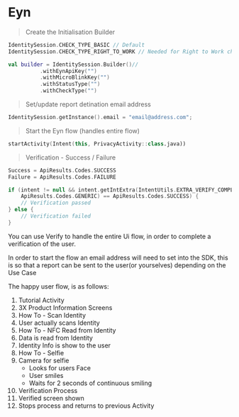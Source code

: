 # Eyn

> Create the Initialisation Builder

```kotlin
IdentitySession.CHECK_TYPE_BASIC // Default
IdentitySession.CHECK_TYPE_RIGHT_TO_WORK // Needed for Right to Work checks

val builder = IdentitySession.Builder()//
          .withEynApiKey("")
          .withMicroBlinkKey("")
          .withStatusType("")
          .withCheckType("")
```

> Set/update report detination email address

```kotlin
IdentitySession.getInstance().email = "email@address.com";
```

> Start the Eyn flow (handles entire flow)

```kotlin
startActivity(Intent(this, PrivacyActivity::class.java))
```

> Verification - Success / Failure

```kotlin
Success = ApiResults.Codes.SUCCESS
Failure = ApiResults.Codes.FAILURE

if (intent != null && intent.getIntExtra(IntentUtils.EXTRA_VERIFY_COMPLETE,
	ApiResults.Codes.GENERIC) == ApiResults.Codes.SUCCESS) {
	// Verification passed
} else {
	// Verification failed
}
```

You can use Verify to handle the entire Ui flow, in order to complete a verification of the user.

In order to start the flow an email address will need to set into the SDK, this is so that a report can be sent to the user(or yourselves) depending on the Use Case

The happy user flow, is as follows:

1. Tutorial Activity
2. 3X Product Information Screens
3. How To - Scan Identity
4. User actually scans Identity
5. How To - NFC Read from Identity
6. Data is read from Identity
7. Identity Info is show to the user
8. How To - Selfie
9. Camera for selfie
	- Looks for users Face
	- User smiles
	- Waits for 2 seconds of continuous smiling
10. Verification Process
11. Verified screen shown
12. Stops process and returns to previous Activity
